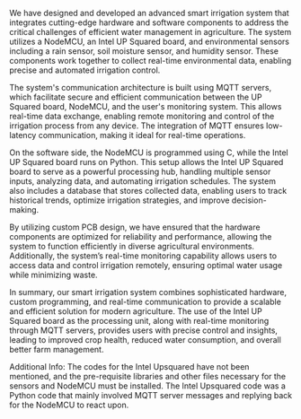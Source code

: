 We have designed and developed an advanced smart irrigation system that integrates cutting-edge hardware and software components to address the critical challenges of efficient water management in agriculture. The system utilizes a NodeMCU, an Intel UP Squared board, and environmental sensors including a rain sensor, soil moisture sensor, and humidity sensor. These components work together to collect real-time environmental data, enabling precise and automated irrigation control.

The system's communication architecture is built using MQTT servers, which facilitate secure and efficient communication between the UP Squared board, NodeMCU, and the user's monitoring system. This allows real-time data exchange, enabling remote monitoring and control of the irrigation process from any device. The integration of MQTT ensures low-latency communication, making it ideal for real-time operations.

On the software side, the NodeMCU is programmed using C, while the Intel UP Squared board runs on Python. This setup allows the Intel UP Squared board to serve as a powerful processing hub, handling multiple sensor inputs, analyzing data, and automating irrigation schedules. The system also includes a database that stores collected data, enabling users to track historical trends, optimize irrigation strategies, and improve decision-making.

By utilizing custom PCB design, we have ensured that the hardware components are optimized for reliability and performance, allowing the system to function efficiently in diverse agricultural environments. Additionally, the system’s real-time monitoring capability allows users to access data and control irrigation remotely, ensuring optimal water usage while minimizing waste.

In summary, our smart irrigation system combines sophisticated hardware, custom programming, and real-time communication to provide a scalable and efficient solution for modern agriculture. The use of the Intel UP Squared board as the processing unit, along with real-time monitoring through MQTT servers, provides users with precise control and insights, leading to improved crop health, reduced water consumption, and overall better farm management.

Additional Info: The codes for the Intel Upsquared have not been mentioned, and the pre-requisite libraries and other files necessary for the sensors and NodeMCU must be installed. The Intel Upsquared code was a Python code that mainly involved MQTT server messages and replying back for the NodeMCU to react upon.
